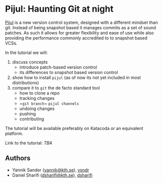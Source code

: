 # Pijul: Haunting Git at night

[Pijul](https://pijul.org/) is a new version control system, designed with a different mindset than git. Instead of being snapshot based it manages commits as a set of sound patches. As such it allows for greater flexibility and ease of use while also providing the performance commonly accredited to to snapshot based VCSs.

In the tutorial we will:

1. discuss concepts
   - introduce patch-based version control
   - its differences to snapshot based version control
2. show how to install `pijul` (as of now its not yet included in most distributions)
3. compare it to `git` the de facto standard tool
   - how to clone a repo
   - tracking changes
   - ~`git branch`~ `pijul channels`
   - undoing changes
   - pushing
   - contributing

The tutorial will be available preferably on Katacoda or an equivalent platform.

Link to the tutorial: *TBA*

## Authors

- Yannik Sander ([yannik@kth.se](mailto:yannik@kth.se)), [ysndr](https://github.com/ysndr)
- Daniel Sharifi ([dsharifi@kth.se](mailto:dsharifi@kth.se)), [dsharifi](https://github.com/dsharifi)
